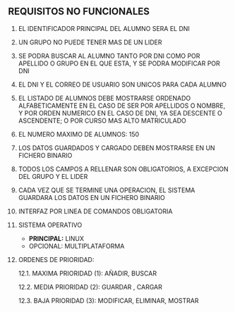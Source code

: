 ## REQUISITOS NO FUNCIONALES
1. EL IDENTIFICADOR PRINCIPAL DEL ALUMNO SERA EL DNI

2. UN GRUPO NO PUEDE TENER MAS DE UN LIDER

3. SE PODRA BUSCAR AL ALUMNO TANTO POR DNI COMO POR APELLIDO O GRUPO EN EL QUE ESTA, Y SE PODRA MODIFICAR POR DNI

4. EL DNI Y EL CORREO DE USUARIO SON UNICOS PARA CADA ALUMNO

5. EL LISTADO DE ALUMNOS DEBE MOSTRARSE ORDENADO ALFABETICAMENTE EN EL CASO DE SER POR APELLIDOS O NOMBRE, Y POR ORDEN NUMERICO EN EL CASO DE DNI, YA SEA DESCENTE O 	ASCENDENTE; O POR CURSO MAS ALTO MATRICULADO

6. EL NUMERO MAXIMO  DE ALUMNOS: 150

7. LOS DATOS GUARDADOS Y CARGADO DEBEN MOSTRARSE EN UN FICHERO BINARIO

8. TODOS LOS CAMPOS A RELLENAR SON OBLIGATORIOS, A EXCEPCION DEL GRUPO Y EL LIDER

9. CADA VEZ QUE SE TERMINE UNA OPERACION, EL SISTEMA GUARDARA LOS DATOS EN UN FICHERO BINARIO

10. INTERFAZ POR LINEA DE COMANDOS OBLIGATORIA

11. SISTEMA OPERATIVO 
	* **PRINCIPAL:** LINUX
	* OPCIONAL: MULTIPLATAFORMA

12. ORDENES DE PRIORIDAD:  

	12.1. MAXIMA PRIORIDAD (1): AÑADIR, BUSCAR  
	
	12.2. MEDIA PRIORIDAD (2): GUARDAR , CARGAR  
	
	12.3. BAJA PRIORIDAD (3): MODIFICAR, ELIMINAR, MOSTRAR
